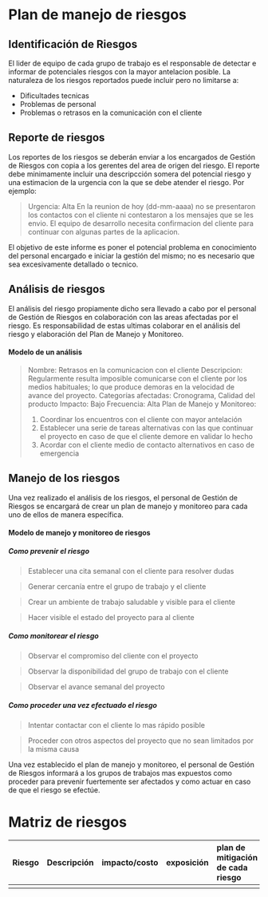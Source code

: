 # Plan de manejo de riesgos

## Identificación de Riesgos

El lider de equipo de cada grupo de trabajo es el responsable de detectar e informar de potenciales riesgos con la mayor antelacion posible.
La naturaleza de los riesgos reportados puede incluir pero no limitarse a:
* Dificultades tecnicas
* Problemas de personal
* Problemas o retrasos en la comunicación con el cliente

## Reporte de riesgos

Los reportes de los riesgos se deberán enviar a los encargados de Gestión de Riesgos con copia a los gerentes del area de origen del riesgo.
El reporte debe minimamente incluir una descripcción somera del potencial riesgo y una estimacion de la urgencia con la que se debe atender el riesgo. Por ejemplo:

> Urgencia: Alta
> En la reunion de hoy (dd-mm-aaaa) no se presentaron los contactos con el cliente ni contestaron a los mensajes que se les envio. El equipo de desarrollo necesita confirmacion del cliente para continuar con algunas partes de la aplicacion.

El objetivo de este informe es poner el potencial problema en conocimiento del personal encargado e iniciar la gestión del mismo; no es necesario que sea excesivamente detallado o tecnico.

## Análisis de riesgos

El análisis del riesgo propiamente dicho sera llevado a cabo por el personal de Gestión de Riesgos en colaboración con las areas afectadas por el riesgo. Es responsabilidad de estas ultimas colaborar en el análisis del riesgo y elaboración del Plan de Manejo y Monitoreo.

#### Modelo de un análisis

> Nombre: Retrasos en la comunicacion con el cliente
> Descripcion: Regularmente resulta imposible comunicarse con el cliente por los medios habituales; lo que produce demoras en la velocidad de avance del proyecto.
> Categorías afectadas: Cronograma, Calidad del producto
> Impacto: Bajo
> Frecuencia: Alta
> Plan de Manejo y Monitoreo:
> 1. Coordinar los encuentros con el cliente con mayor antelación
> 2. Establecer una serie de tareas alternativas con las que continuar el proyecto en caso de que el cliente demore en validar lo hecho
> 3. Acordar con el cliente medio de contacto alternativos en caso de emergencia


## Manejo de los riesgos

Una vez realizado el análisis de los riesgos, el personal de Gestión de Riesgos se encargará de crear un plan de manejo y monitoreo para cada uno de ellos de manera específica.

#### Modelo de manejo y monitoreo de riesgos

##### Como prevenir el riesgo

> Establecer una cita semanal con el cliente para resolver dudas

> Generar cercanía entre el grupo de trabajo y el cliente

> Crear un ambiente de trabajo saludable y visible para el cliente

> Hacer visible el estado del proyecto para al cliente

##### Como monitorear el riesgo
> Observar el compromiso del cliente con el proyecto

> Observar la disponibilidad del grupo de trabajo con el cliente

> Observar el avance semanal del proyecto

##### Como proceder una vez efectuado el riesgo
> Intentar contactar con el cliente lo mas rápido posible

> Proceder con otros aspectos del proyecto que no sean limitados por la misma causa

Una vez establecido el plan de manejo y monitoreo, el personal de Gestión de Riesgos informará a los grupos de trabajos mas expuestos como proceder para prevenir fuertemente ser afectados y como actuar en caso de que el riesgo se efectúe.


# Matriz de riesgos

| Riesgo 	| Descripción 	| impacto/costo 	| exposición 	 | plan de mitigación de cada riesgo 	| probabilidades de ocurrencia 	|
|:--------	|:-------------	|:---------------- |:------------  |:----------------------------------- |:-----------------------------	|
|        	|             	|                 |              |               	                    |                               | |
